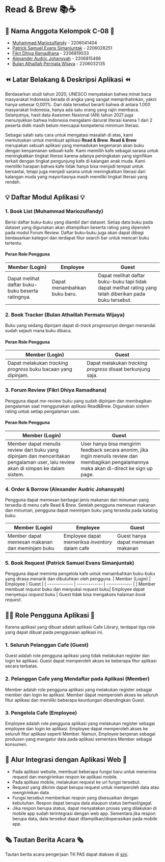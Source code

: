 # Read & Brew 📚☕️

## 👥 Nama Anggota Kelompok C-08 👥
* [Muhammad Mariozulfandy](https://github.com/riozulfandy) - 2206041404
* [Patrick Samuel Evans Simanjuntak](https://github.com/patrickSevans123) - 2206028251
* [Fikri Dhiya Ramadhana](https://github.com/fikrirmdhna) - 2206819533
* [Alexander Audric Johansyah](https://github.com/audricjohansyah) - 2206815466
* [Bulan Athaillah Permata Wijaya](https://github.com/bulanath) - 2206032135

## ⏪ Latar Belakang & Deskripsi Aplikasi ⏪
Berdasarkan studi tahun 2020, UNESCO menyatakan bahwa minat baca masyarakat Indonesia berada di angka yang sangat memprihatinkan, yakni hanya sebesar 0,001%. Dari data tersebut berarti bahwa di antara 1.000 masyarakat Indonesia, hanya ada satu orang yang rajin membaca. Selanjutnya, hasil data Asesmen Nasional (AN) tahun 2021 juga menunjukkan bahwa Indonesia mengalami darurat literasi karena 1 dari 2 peserta didik masih belum mencapai kompetensi minimum literasi.

Sebagai salah satu cara untuk mengatasi masalah di atas, kami memutuskan untuk membuat aplikasi **Read & Brew**. **Read & Brew** merupakan sebuah aplikasi yang memadukan kegemaran akan buku dengan kenyamanan sebuah kafe. Kami memiilih kafe sebagai sarana untuk meningkatkan tingkat literasi karena adanya peningkatan yang signifikan terkait dengan tingkat pengunjung kafe di kalangan anak muda. Kami memiliki harapan bahwa kafe tidak hanya bisa menjadi tempat untuk bersantai, tetapi juga menjadi sarana untuk meningkatkan literasi dari kalangan muda yang mayoritasnya masih memiliki tingkat literasi yang rendah.

## 💡 Daftar Modul Aplikasi 💡
### 1. Book List (Muhammad Mariozulfandy)
Berisi daftar buku-buku yang diambil dari dataset. Setiap data buku pada dataset yang digunakan akan ditampilkan beserta rating yang diperoleh pada modul Forum Review. Daftar buku-buku juga akan dapat dibagi berdasarkan kategori dan terdapat fitur search bar untuk mencari buku tertentu.
#### Peran Role Pengguna
| Member (Login)  | Employee  | Guest |
| ------------- | ------------- | ------------- |
| Dapat melihat daftar buku-buku beserta ratingnya.  | Dapat menambahkan buku baru.  | Dapat melihat daftar buku-buku tapi tidak dapat melihat rating yang telah diberikan pada buku tersebut.  |

### 2. Book Tracker (Bulan Athaillah Permata Wijaya)
Buku yang sedang dipinjam dapat di-_track progressnya_ dengan menandai sudah sejauh mana buku dibaca.
#### Peran Role Pengguna
| Member (Login)  | Guest |
| ------------- | ------------- |
| Dapat melakukan _tracking progress_ buku bacaan yang dipinjam. | Dapat melakukan _tracking progress_ disaat berkunjung saja. |

### 3. Forum Review (Fikri Dhiya Ramadhana)
Pengguna dapat me-review buku yang sudah dipinjam dan membagikan pengalaman saat menggunakan aplikasi Read&Brew. Digunakan sistem rating untuk setiap pengalaman user. 
#### Peran Role Pengguna
| Member (Login)  | Guest |
| ------------- | ------------- |
| Member dapat menulis review dari buku yang dipinjam dan menceritakan pengalaman user, lalu review akan di simpan ke dalam sistem. | User hanya bisa mengirim feedback secara anonim, jika ingin menulis review dan membagikan pengalamannya maka akan di-direct ke sign up page. |

### 4. Order & Borrow (Alexander Audric Johansyah)
Pengguna dapat memesan berbagai jenis makanan dan minuman yang tersedia di menu cafe Read & Brew. Setelah pengguna memesan makanan dan minuman, pengguna dapat meminjam buku yang tersedia pada katalog buku.

| Member (Login)  | Employee | Guest |
| ------------- | ------------- | ------------- |
| Member dapat memesan makanan dan meminjam buku | Employee dapat memeriksa *inventory* dalam cafe | Guest hanya dapat memesan makanan

### 5. Book Request (Patrick Samuel Evans Simanjuntak)
Pengguna dapat meminta pengelola kafe untuk menambahkan buku-buku yang dirasa menarik dan dibutuhkan oleh pengguna. 
| Member (Login)  | Employee | Guest |
| ------------- | ------------- | ------------- |
| Member membuat *request* buku dan menyukai *request* buku| Employee dapat menyetujui *request* buku | Guest tidak bisa mengakses halaman *book request*.

## 👱‍♂️ Role Pengguna Aplikasi 👩
Karena aplikasi yang dibuat adalah aplikasi Cafe Library, terdapat tiga role yang dapat dibuat pada penggunaan aplikasi ini.
### 1. Seluruh Pelanggan Cafe (Guest)
Guest adalah role pengguna aplikasi yang tidak melakukan register dan login ke aplikasi. Guest dapat memperoleh akses ke beberapa fitur aplikasi secara terbatas.
### 2. Pelanggan Cafe yang Mendaftar pada Aplikasi (Member)
Member adalah role pengguna aplikasi yang melakukan register sebagai member dan login ke aplikasi. Member dapat memperoleh akses ke seluruh fitur aplikasi dan memiliki beberapa keuntungan dibandingkan Guest.
### 3. Pengelola Cafe (Employee)
Employee adalah role pengguna aplikasi yang melakukan register sebagai employee dan login ke aplikasi. Employee dapat memperoleh akses ke seluruh fitur aplikasi seperti Member. Namun, Employee berperan sebagai produsen yang mengatur data pada aplikasi sementara Member sebagai konsumen.

## 🔗 Alur Integrasi dengan Aplikasi Web 🔗
- Pada aplikasi website, membuat beberapa fungsi baru untuk menerima request dan mengirimkan respon ke aplikasi mobile.
- Pada aplikasi mobile, melakukan request ke url fungsi tersebut.
- Request yang dikirim dapat berupa request untuk memperoleh data atau mengirimkan data.
- Fungsi tersebut memberikan respon yang disesuaikan dengan kebutuhan. Respon dapat berupa data ataupun status berhasil/gagal.
- Jika respon berupa status, dapat menyatakan proses yang dilakukan di mobile app sudah terintegrasi dengan web app. Sementara jika respon berupa data, data tersebut dapat ditampilkan/dioperasikan pada mobile app.

## 🗞️ Tautan Berita Acara 🗞️
Tautan berita acara pengerjaan TK PAS dapat diakses di [sini](https://docs.google.com/spreadsheets/d/1o5-FuryeDXj9a6EmaVzszS1mZXWoRaus/edit#gid=427391982).